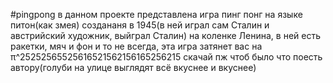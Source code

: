 #pingpong
в данном проекте представлена игра пинг понг на языке питон(как змея) создананя в 1945(в ней играл сам Сталин и австрийский художник, выйграл Сталин) на коленке Ленина, в ней есть ракетки, мяч и фон и то не всегда,
эта игра затянет вас на π^25252565525616521562156165256215
скачай пж чтоб было что поесть автору(голуби на улице выглядят всё вкуснее и вкуснее)
